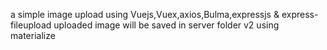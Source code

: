 a simple image upload using
Vuejs,Vuex,axios,Bulma,expressjs & express-fileupload 
uploaded image will be saved in server folder
v2 using materialize
